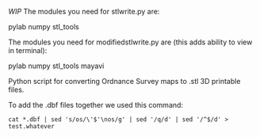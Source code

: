*WIP*
The modules you need for stlwrite.py are:

pylab
numpy
stl_tools

The modules you need for modifiedstlwrite.py are (this adds ability to view in terminal):

pylab
numpy
stl_tools
mayavi

Python script for converting Ordnance Survey maps to .stl 3D printable files.

To add the .dbf files together we used this command:

    cat *.dbf | sed 's/os/\'$'\nos/g' | sed '/q/d' | sed '/^$/d' > test.whatever
